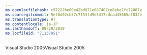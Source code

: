 ```yaml
---
ms.openlocfilehash: c57222be00e42bd671e687407ce8ebe7fc72087e
ms.sourcegitcommit: 5ef0d02cb57c7153fd9d5417cdcad45665af832e
ms.translationtype: HT
ms.contentlocale: ja-JP
ms.lasthandoff: 08/29/2019
ms.locfileid: "71137951"
---
```

<span data-ttu-id="b87db-101">Visual Studio 2005</span><span class="sxs-lookup"><span data-stu-id="b87db-101">Visual Studio 2005</span></span>